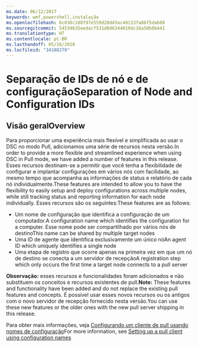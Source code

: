```yaml
---
ms.date: 06/12/2017
keywords: wmf,powershell,instalação
ms.openlocfilehash: 6c036c2d8f97e559d20dd3ac40133fa06f5dab08
ms.sourcegitcommit: 54534635eedacf531d8d6344019dc16a50b8b441
ms.translationtype: HT
ms.contentlocale: pt-BR
ms.lasthandoff: 05/16/2018
ms.locfileid: "34188278"
---
```

# <a name="separation-of-node-and-configuration-ids"></a><span data-ttu-id="be6f7-102">Separação de IDs de nó e de configuração</span><span class="sxs-lookup"><span data-stu-id="be6f7-102">Separation of Node and Configuration IDs</span></span>

## <a name="overview"></a><span data-ttu-id="be6f7-103">Visão geral</span><span class="sxs-lookup"><span data-stu-id="be6f7-103">Overview</span></span>

<span data-ttu-id="be6f7-104">Para proporcionar uma experiência mais flexível e simplificada ao usar o DSC no modo Pull, adicionamos uma série de recursos nesta versão.</span><span class="sxs-lookup"><span data-stu-id="be6f7-104">In order to provide a more flexible and streamlined experience when using DSC in Pull mode, we have added a number of features in this release.</span></span> <span data-ttu-id="be6f7-105">Esses recursos destinam-se a permitir que você tenha a flexibilidade de configurar e implantar configurações em vários nós com facilidade, ao mesmo tempo que acompanha as informações de status e relatório de cada nó individualmente.</span><span class="sxs-lookup"><span data-stu-id="be6f7-105">These features are intended to allow you to have the flexibility to easily setup and deploy configurations across multiple nodes, while still tracking status and reporting information for each node individually.</span></span>
<span data-ttu-id="be6f7-106">Esses recursos são os seguintes:</span><span class="sxs-lookup"><span data-stu-id="be6f7-106">These features are as follows:</span></span>

* <span data-ttu-id="be6f7-107">Um nome de configuração que identifica a configuração de um computador.</span><span class="sxs-lookup"><span data-stu-id="be6f7-107">A configuration name which identifies the configuration for a computer.</span></span> <span data-ttu-id="be6f7-108">Esse nome pode ser compartilhado por vários nós de destino</span><span class="sxs-lookup"><span data-stu-id="be6f7-108">This name can be shared by multiple target nodes</span></span>
* <span data-ttu-id="be6f7-109">Uma ID de agente que identifica exclusivamente um único nó</span><span class="sxs-lookup"><span data-stu-id="be6f7-109">An agent ID which uniquely identifies a single node</span></span>
* <span data-ttu-id="be6f7-110">Uma etapa de registro que ocorre apenas na primeira vez em que um nó de destino se conecta a um servidor de recepção</span><span class="sxs-lookup"><span data-stu-id="be6f7-110">A registration step which only occurs the first time a target node connects to a pull server</span></span>

<span data-ttu-id="be6f7-111">**Observação:** esses recursos e funcionalidades foram adicionados e não substituem os conceitos e recursos existentes de pull.</span><span class="sxs-lookup"><span data-stu-id="be6f7-111">**Note:** These features and functionality have been added and do not replace the existing pull features and concepts.</span></span> <span data-ttu-id="be6f7-112">É possível usar esses novos recursos ou os antigos com o novo servidor de recepção fornecido nesta versão.</span><span class="sxs-lookup"><span data-stu-id="be6f7-112">You can use these new features or the older ones with the new pull server shipping in this release.</span></span>

<span data-ttu-id="be6f7-113">Para obter mais informações, veja [Configurando um cliente de pull usando nomes de configuração](https://msdn.microsoft.com/powershell/dsc/pullclientconfignames)</span><span class="sxs-lookup"><span data-stu-id="be6f7-113">For more information, see [Setting up a pull client using configuration names](https://msdn.microsoft.com/powershell/dsc/pullclientconfignames)</span></span>
